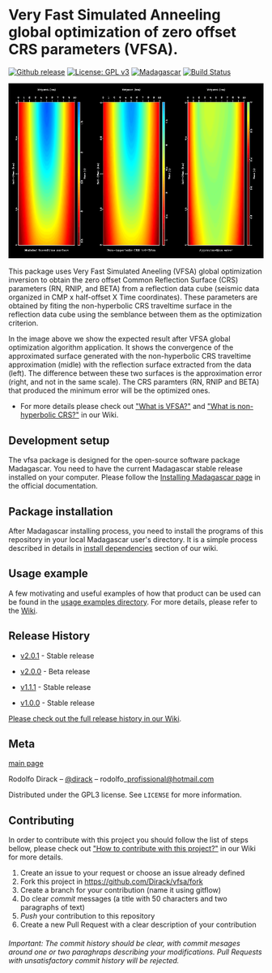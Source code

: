 # Very Fast Simulated Anneeling global optimization of zero offset CRS parameters (VFSA).

[![Github release](https://img.shields.io/github/v/release/Dirack/vfsa)](https://github.com/Dirack/vfsa/releases/latest) [![License: GPL v3](https://img.shields.io/badge/License-GPLv3-blue.svg)](https://www.gnu.org/licenses/gpl-3.0) [![Madagascar](https://img.shields.io/badge/Madagascar-v3.0-blue)](https://github.com/ahay/src/tree/master) [![Build Status](https://travis-ci.com/Dirack/vfsa.svg?branch=master)](https://travis-ci.com/Dirack/vfsa)

![Result of the convergence test](https://github.com/Dirack/vfsa/blob/master/res/surfaces.png)

This package uses Very Fast Simulated Aneeling (VFSA) global optimization inversion to obtain the zero offset Common Reflection Surface (CRS) parameters (RN, RNIP, and BETA) from a reflection data cube (seismic data organized in CMP x half-offset X Time coordinates). These parameters are obtained by fiting the non-hyperbolic CRS traveltime surface in the reflection data cube using the semblance between them as the optimization criterion.

In the image above we show the expected result after VFSA global optimization algorithm application. It shows the convergence of the approximated surface generated with the non-hyperbolic CRS traveltime approximation (midle) with the reflection surface extracted from the data (left).
The difference between these two surfaces is the approximation error (right, and not in the same scale). The CRS paramters (RN, RNIP and BETA)
that produced the minimum error will be the optimized ones. 

* For more details please check out ["What is VFSA?"](https://github.com/Dirack/vfsa/wiki/Very-Fast-Simulated-Anneling-(VFSA)) and ["What is non-hyperbolic CRS?"](https://github.com/Dirack/vfsa/wiki/Non-hyperbolic-CRS) in our Wiki.

## Development setup

The vfsa package is designed for the open-source software package Madagascar. You need to have the current Madagascar stable release installed on your computer. Please follow the [Installing Madagascar page](http://www.ahay.org/wiki/Installation) in the official documentation.

## Package installation

After Madagascar installing process, you need to install the programs of this repository in your local Madagascar user's directory.
It is a simple process described in details in [install dependencies](https://github.com/Dirack/vfsa/wiki#install-dependencies) section of our wiki.

## Usage example

A few motivating and useful examples of how that product can be used can be found in the [usage examples directory](https://github.com/Dirack/vfsa/tree/master/doc/usage). For more details, please refer to the [Wiki](https://github.com/Dirack/vfsa/wiki).

## Release History

* [v2.0.1](https://github.com/Dirack/vfsa/releases/tag/v2.0.1) - Stable release

* [v2.0.0](https://github.com/Dirack/vfsa/releases/tag/v2.0) - Beta release

* [v1.1.1](https://github.com/Dirack/vfsa/releases/tag/v1.1.1) - Stable release

* [v1.0.0](https://github.com/Dirack/vfsa/releases/tag/v1.0) - Stable release

[Please check out the full release history in our Wiki](https://github.com/Dirack/vfsa/wiki/Release-history).

## Meta

[main page](https://github.com/Dirack/vfsa/wiki)

Rodolfo Dirack – [@dirack](https://github.com/Dirack) – rodolfo\_profissional@hotmail.com

Distributed under the GPL3 license. See ``LICENSE`` for more information.

## Contributing

In order to contribute with this project you should follow the list of steps bellow, please check out ["How to contribute with this project?"](https://github.com/Dirack/vfsa/wiki/Contribute) in our Wiki for more details. 

1. Create an issue to your request or choose an issue already defined
2. Fork this project in https://github.com/Dirack/vfsa/fork 
3. Create a branch for your contribution (name it using gitflow)
4. Do clear _commit_ messages (a title with 50 characters and two paragraphs of text)
5. _Push_ your contribution to this repository
6. Create a new Pull Request with a clear description of your contribution

###### Important: The commit history should be clear, with commit mesages around one or two paraghraps describing your modifications. Pull Requests with unsatisfactory commit history will be rejected.
